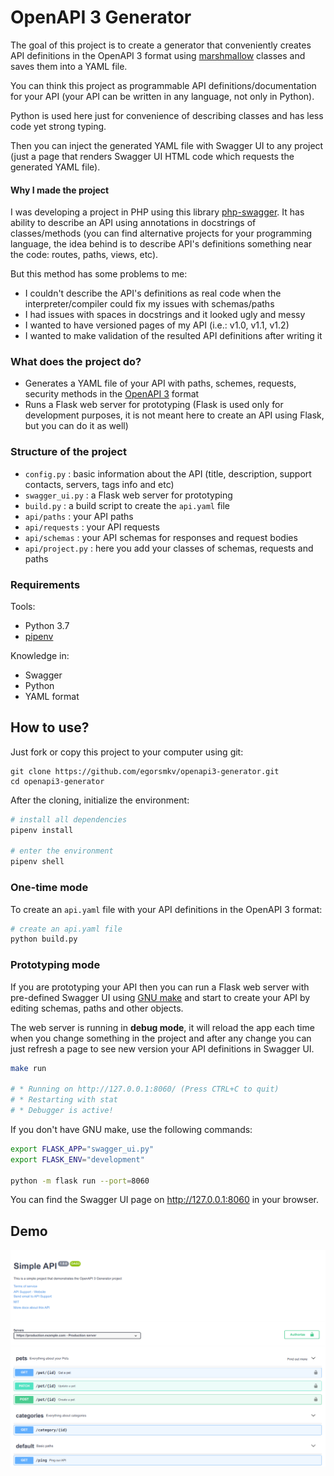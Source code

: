 # OpenAPI 3 Generator

The goal of this project is to create a generator that conveniently creates
API definitions in the OpenAPI 3 format using [marshmallow](https://marshmallow.readthedocs.io/) classes
and saves them into a YAML file.

You can think this project as programmable API definitions/documentation for your API (your API can be written in any language, not only in Python).

Python is used here just for convenience of describing classes and has less code yet strong typing.

Then you can inject the generated YAML file with Swagger UI to any project (just a page that renders
Swagger UI HTML code which requests the generated YAML file).

#### Why I made the project

I was developing a project in PHP using this library [php-swagger](https://github.com/zircote/swagger-php). It
has ability to describe an API using annotations in docstrings of classes/methods (you can find alternative
projects for your programming language, the idea behind is to describe API's definitions something near the code: 
routes, paths, views, etc).

But this method has some problems to me:

- I couldn't describe the API's definitions as real code when the interpreter/compiler could fix my issues
with schemas/paths
- I had issues with spaces in docstrings and it looked ugly and messy
- I wanted to have versioned pages of my API (i.e.: v1.0, v1.1, v1.2)
- I wanted to make validation of the resulted API definitions after writing it

### What does the project do?

- Generates a YAML file of your API with paths, schemes, requests, security methods in the [OpenAPI 3](https://swagger.io/specification/) format
- Runs a Flask web server for prototyping (Flask is used only for development purposes, it is not meant here to
create an API using Flask, but you can do it as well)

### Structure of the project

- `config.py` : basic information about the API (title, description, support contacts, servers, tags info and etc)
- `swagger_ui.py` : a Flask web server for prototyping
- `build.py` : a build script to create the `api.yaml` file
- `api/paths` : your API paths
- `api/requests` : your API requests
- `api/schemas` : your API schemas for responses and request bodies
- `api/project.py` : here you add your classes of schemas, requests and paths

### Requirements

Tools:

- Python 3.7
- [pipenv](https://docs.pipenv.org)

Knowledge in:

- Swagger
- Python
- YAML format

## How to use?

Just fork or copy this project to your computer using git:

```
git clone https://github.com/egorsmkv/openapi3-generator.git
cd openapi3-generator
```

After the cloning, initialize the environment:

```bash
# install all dependencies
pipenv install

# enter the environment
pipenv shell
```

### One-time mode

To create an `api.yaml` file with your API definitions in the OpenAPI 3 format:

```bash
# create an api.yaml file
python build.py
```

### Prototyping mode

If you are prototyping your API then you can run a Flask web server with pre-defined Swagger UI using [GNU make](https://www.gnu.org/software/make/) and start
to create your API by editing schemas, paths and other objects.

The web server is running in **debug mode**, it will reload the app each time when you change something
in the project and after any change you can just refresh a page to see new version your API definitions in Swagger UI.

```bash
make run

# * Running on http://127.0.0.1:8060/ (Press CTRL+C to quit)
# * Restarting with stat
# * Debugger is active!
```

If you don't have GNU make, use the following commands:

```bash
export FLASK_APP="swagger_ui.py"
export FLASK_ENV="development"

python -m flask run --port=8060
```

You can find the Swagger UI page on http://127.0.0.1:8060 in your browser.

## Demo

<img src="misc/screen.png" width="800">
 